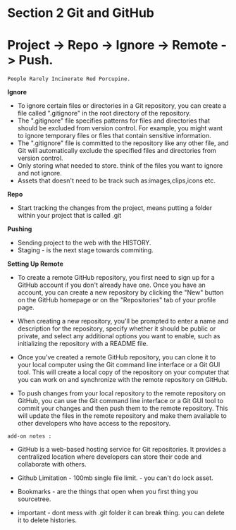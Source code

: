 # Section 2 Git and GitHub


# Project -> Repo -> Ignore -> Remote -> Push.

``People Rarely Incinerate Red Porcupine.``

**Ignore**

- To ignore certain files or directories in a Git repository, you can create a file called ".gitignore" in the root directory of the repository. 
- The ".gitignore" file specifies patterns for files and directories that should be excluded from version control. For example, you might want to ignore temporary files or files that contain sensitive information. 
- The ".gitignore" file is committed to the repository like any other file, and Git will automatically exclude the specified files and directories from version control.
- Only storing what needed to store. think of the files you want to ignore and not ignore.
- Assets that doesn't need to be track such as:images,clips,icons etc.

**Repo**

- Start tracking the changes from the project, means putting a folder within your project that is called .git


**Pushing**

- Sending project to the web with the HISTORY.
- Staging - is the next stage towards commiting.

**Setting Up Remote**

- To create a remote GitHub repository, you first need to sign up for a GitHub account if you don't already have one. Once you have an account, you can create a new repository by clicking the "New" button on the GitHub homepage or on the "Repositories" tab of your profile page.

- When creating a new repository, you'll be prompted to enter a name and description for the repository, specify whether it should be public or private, and select any additional options you want to enable, such as initializing the repository with a README file.

- Once you've created a remote GitHub repository, you can clone it to your local computer using the Git command line interface or a Git GUI tool. This will create a local copy of the repository on your computer that you can work on and synchronize with the remote repository on GitHub.

- To push changes from your local repository to the remote repository on GitHub, you can use the Git command line interface or a Git GUI tool to commit your changes and then push them to the remote repository. This will update the files in the remote repository and make them available to other developers who have access to the repository.


``add-on notes : ``

- GitHub is a web-based hosting service for Git repositories. It provides a centralized location where developers can store their code and collaborate with others.

- Github Limitation - 100mb single file limit. - you can't do lock asset.

- Bookmarks - are the things that open when you first thing you sourcetree. 

- important - dont mess with .git folder it can break thing. you can delete it to delete histories.